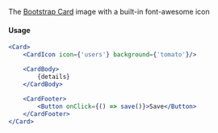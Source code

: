 The [Bootstrap Card](https://getbootstrap.com/docs/5.1/components/card/) image with a built-in font-awesome icon

#### Usage

```jsx
<Card>
	<CardIcon icon={'users'} background={'tomato'}/>

	<CardBody>
		{details}
	</CardBody>
    
	<CardFooter>
		<Button onClick={() => save()}>Save</Button>
	</CardFooter>
</Card>
```

[//]: # (![image]&#40;/src/components/Box/images/example.png&#41;)
